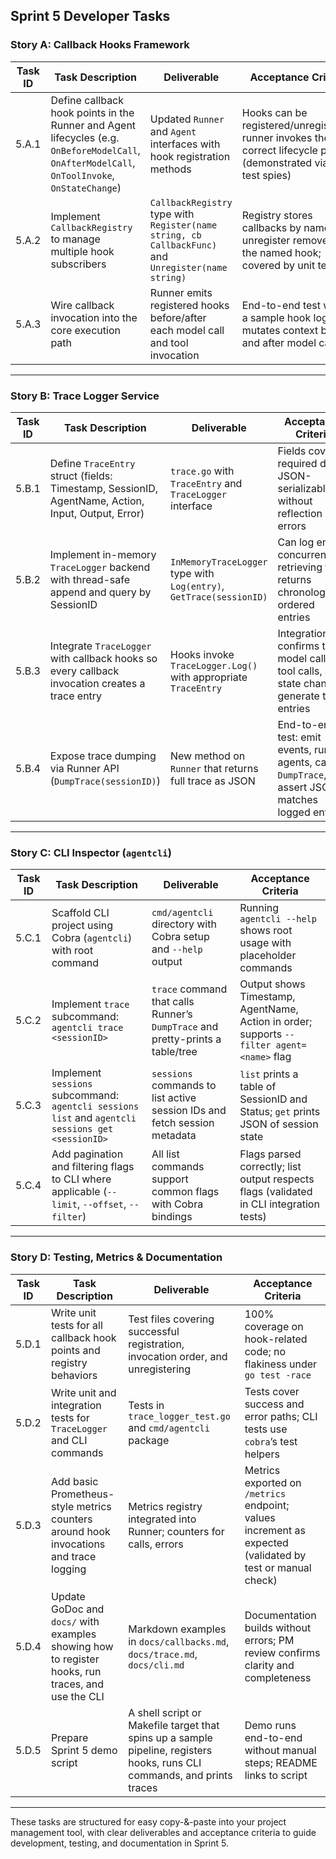## Sprint 5 Developer Tasks

### Story A: Callback Hooks Framework  
| Task ID | Task Description | Deliverable | Acceptance Criteria |
|---------|------------------|-------------|---------------------|
| 5.A.1   | Define callback hook points in the Runner and Agent lifecycles (e.g. `OnBeforeModelCall`, `OnAfterModelCall`, `OnToolInvoke`, `OnStateChange`) | Updated `Runner` and `Agent` interfaces with hook registration methods | Hooks can be registered/unregistered; runner invokes them at correct lifecycle points (demonstrated via unit test spies) |
| 5.A.2   | Implement `CallbackRegistry` to manage multiple hook subscribers | `CallbackRegistry` type with `Register(name string, cb CallbackFunc)` and `Unregister(name string)` | Registry stores callbacks by name; unregister removes only the named hook; covered by unit tests |
| 5.A.3   | Wire callback invocation into the core execution path | Runner emits registered hooks before/after each model call and tool invocation | End-to-end test where a sample hook logs or mutates context before and after model calls |

---

### Story B: Trace Logger Service  
| Task ID | Task Description | Deliverable | Acceptance Criteria |
|---------|------------------|-------------|---------------------|
| 5.B.1   | Define `TraceEntry` struct (fields: Timestamp, SessionID, AgentName, Action, Input, Output, Error) | `trace.go` with `TraceEntry` and `TraceLogger` interface | Fields cover all required data; JSON-serializable without reflection errors |
| 5.B.2   | Implement in-memory `TraceLogger` backend with thread-safe append and query by SessionID | `InMemoryTraceLogger` type with `Log(entry)`, `GetTrace(sessionID)` | Can log entries concurrently; retrieving trace returns chronologically ordered entries |
| 5.B.3   | Integrate `TraceLogger` with callback hooks so every callback invocation creates a trace entry | Hooks invoke `TraceLogger.Log()` with appropriate `TraceEntry` | Integration test confirms that model calls, tool calls, and state changes generate trace entries |
| 5.B.4   | Expose trace dumping via Runner API (`DumpTrace(sessionID)`) | New method on `Runner` that returns full trace as JSON | End-to-end test: emit events, run agents, call `DumpTrace`, assert JSON matches logged entries |

---

### Story C: CLI Inspector (`agentcli`)  
| Task ID | Task Description | Deliverable | Acceptance Criteria |
|---------|------------------|-------------|---------------------|
| 5.C.1   | Scaffold CLI project using Cobra (`agentcli`) with root command | `cmd/agentcli` directory with Cobra setup and `--help` output | Running `agentcli --help` shows root usage with placeholder commands |
| 5.C.2   | Implement `trace` subcommand: `agentcli trace <sessionID>` | `trace` command that calls Runner’s `DumpTrace` and pretty-prints a table/tree | Output shows Timestamp, AgentName, Action in order; supports `--filter agent=<name>` flag |
| 5.C.3   | Implement `sessions` subcommand: `agentcli sessions list` and `agentcli sessions get <sessionID>` | `sessions` commands to list active session IDs and fetch session metadata | `list` prints a table of SessionID and Status; `get` prints JSON of session state |
| 5.C.4   | Add pagination and filtering flags to CLI where applicable (`--limit`, `--offset`, `--filter`) | All list commands support common flags with Cobra bindings | Flags parsed correctly; list output respects flags (validated in CLI integration tests) |

---

### Story D: Testing, Metrics & Documentation  
| Task ID | Task Description | Deliverable | Acceptance Criteria |
|---------|------------------|-------------|---------------------|
| 5.D.1   | Write unit tests for all callback hook points and registry behaviors | Test files covering successful registration, invocation order, and unregistering | 100% coverage on hook-related code; no flakiness under `go test -race` |
| 5.D.2   | Write unit and integration tests for `TraceLogger` and CLI commands | Tests in `trace_logger_test.go` and `cmd/agentcli` package | Tests cover success and error paths; CLI tests use `cobra`’s test helpers |
| 5.D.3   | Add basic Prometheus-style metrics counters around hook invocations and trace logging | Metrics registry integrated into Runner; counters for calls, errors | Metrics exported on `/metrics` endpoint; values increment as expected (validated by test or manual check) |
| 5.D.4   | Update GoDoc and `docs/` with examples showing how to register hooks, run traces, and use the CLI | Markdown examples in `docs/callbacks.md`, `docs/trace.md`, `docs/cli.md` | Documentation builds without errors; PM review confirms clarity and completeness |
| 5.D.5   | Prepare Sprint 5 demo script | A shell script or Makefile target that spins up a sample pipeline, registers hooks, runs CLI commands, and prints traces | Demo runs end-to-end without manual steps; README links to script |

---

These tasks are structured for easy copy-&-paste into your project management tool, with clear deliverables and acceptance criteria to guide development, testing, and documentation in Sprint 5.